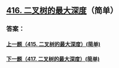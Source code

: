 ## [416. 二叉树的最大深度](https://leetcode-cn.com/problems/merge-two-sorted-lists/)（简单）





### 答案：



#### [上一题（415. 二叉树的最大深度）(简单)](https://github.com/sdwwld/leetCode/blob/master/src/main/java/com/wld/java/leetcode/leetCode0415.md)

#### [下一题（417. 二叉树的最大深度）(简单)](https://github.com/sdwwld/leetCode/blob/master/src/main/java/com/wld/java/leetcode/leetCode0417.md)